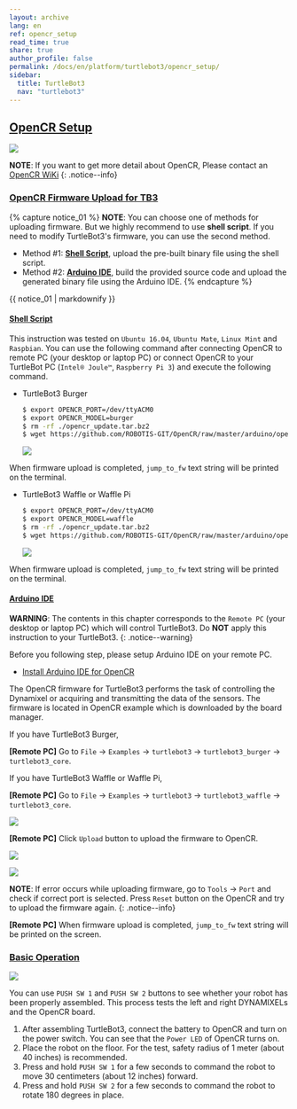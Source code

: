 ```yaml
---
layout: archive
lang: en
ref: opencr_setup
read_time: true
share: true
author_profile: false
permalink: /docs/en/platform/turtlebot3/opencr_setup/
sidebar:
  title: TurtleBot3
  nav: "turtlebot3"
---
```


<div style="counter-reset: h1 6"></div>
<div style="counter-reset: h2 2"></div>

## [OpenCR Setup](#opencr-setup)

![](/assets/images/platform/turtlebot3/software/remote_pc_and_turtlebot.png)

**NOTE**: If you want to get more detail about OpenCR, Please contact an [OpenCR WiKi][opencr]
{: .notice--info}

### [OpenCR Firmware Upload for TB3](#opencr-firmware-upload-for-tb3)

{% capture notice_01 %}
**NOTE**: You can choose one of methods for uploading firmware. But we highly recommend to use **shell script**. If you need to modify TurtleBot3's firmware, you can use the second method.
- Method #1: [**Shell Script**][shell_script], upload the pre-built binary file using the shell script.
- Method #2: [**Arduino IDE**][arduino_ide], build the provided source code and upload the generated binary file using the Arduino IDE.
{% endcapture %}

<div class="notice--info">{{ notice_01 | markdownify }}</div>

#### [Shell Script](#shell-script)
  
This instruction was tested on `Ubuntu 16.04`, `Ubuntu Mate`, `Linux Mint` and `Raspbian`. You can use the following command after connecting OpenCR to remote PC (your desktop or laptop PC) or connect OpenCR to your TurtleBot PC (`Intel® Joule™`, `Raspberry Pi 3`) and execute the following command.

- TurtleBot3 Burger

  ``` bash
  $ export OPENCR_PORT=/dev/ttyACM0
  $ export OPENCR_MODEL=burger
  $ rm -rf ./opencr_update.tar.bz2
  $ wget https://github.com/ROBOTIS-GIT/OpenCR/raw/master/arduino/opencr_release/shell_update/opencr_update.tar.bz2 && tar -xvf opencr_update.tar.bz2 && cd ./opencr_update && ./update.sh $OPENCR_PORT $OPENCR_MODEL.opencr && cd ..
  ```

  ![](/assets/images/platform/turtlebot3/opencr/shell01.png)

When firmware upload is completed, `jump_to_fw` text string will be printed on the terminal.

- TurtleBot3 Waffle or Waffle Pi

  ``` bash
  $ export OPENCR_PORT=/dev/ttyACM0
  $ export OPENCR_MODEL=waffle
  $ rm -rf ./opencr_update.tar.bz2
  $ wget https://github.com/ROBOTIS-GIT/OpenCR/raw/master/arduino/opencr_release/shell_update/opencr_update.tar.bz2 && tar -xvf opencr_update.tar.bz2 && cd ./opencr_update && ./update.sh $OPENCR_PORT $OPENCR_MODEL.opencr && cd ..
  ```

  ![](/assets/images/platform/turtlebot3/opencr/shell02.png)

When firmware upload is completed, `jump_to_fw` text string will be printed on the terminal.

#### [Arduino IDE](#arduino-ide)

**WARNING**: The contents in this chapter corresponds to the `Remote PC` (your desktop or laptop PC) which will control TurtleBot3. Do **NOT** apply this instruction to your TurtleBot3.
{: .notice--warning}

Before you following step, please setup Arduino IDE on your remote PC.

  - [Install Arduino IDE for OpenCR][install_arduino_ide_for_opencr]

The OpenCR firmware for TurtleBot3 performs the task of controlling the Dynamixel or acquiring and transmitting the data of the sensors. The firmware is located in OpenCR example which is downloaded by the board manager.

If you have TurtleBot3 Burger,

**[Remote PC]** Go to `File` → `Examples` → `turtlebot3` → `turtlebot3_burger` → `turtlebot3_core`.

If you have TurtleBot3 Waffle or Waffle Pi,

**[Remote PC]** Go to `File` → `Examples` → `turtlebot3` → `turtlebot3_waffle` → `turtlebot3_core`.

![](/assets/images/platform/turtlebot3/opencr/o1.png)

**[Remote PC]** Click `Upload` button to upload the firmware to OpenCR.

![](/assets/images/platform/turtlebot3/opencr/o2.png)

![](/assets/images/platform/turtlebot3/opencr/o3.png)

**NOTE**: If error occurs while uploading firmware, go to `Tools` → `Port` and check if correct port is selected. Press `Reset` button on the OpenCR and try to upload the firmware again.
{: .notice--info}
  
**[Remote PC]** When firmware upload is completed, `jump_to_fw` text string will be printed on the screen.

### [Basic Operation](#basic-operation)

![](/assets/images/platform/turtlebot3/opencr/opencr_models.png)

You can use `PUSH SW 1` and `PUSH SW 2` buttons to see whether your robot has been properly assembled. This process tests the left and right DYNAMIXELs and the OpenCR board.

1. After assembling TurtleBot3, connect the battery to OpenCR and turn on the power switch. You can see that the `Power LED` of OpenCR turns on.
2. Place the robot on the floor. For the test, safety radius of 1 meter (about 40 inches) is recommended.
3. Press and hold `PUSH SW 1` for a few seconds to command the robot to move 30 centimeters (about 12 inches) forward.
4. Press and hold `PUSH SW 2` for a few seconds to command the robot to rotate 180 degrees in place.

[opencr]: /docs/en/parts/controller/opencr10/
[shell_script]: #shell-script
[arduino_ide]: #arduino-ide
[install_arduino_ide_for_opencr]: /docs/en/parts/controller/opencr10/#arduino-ide